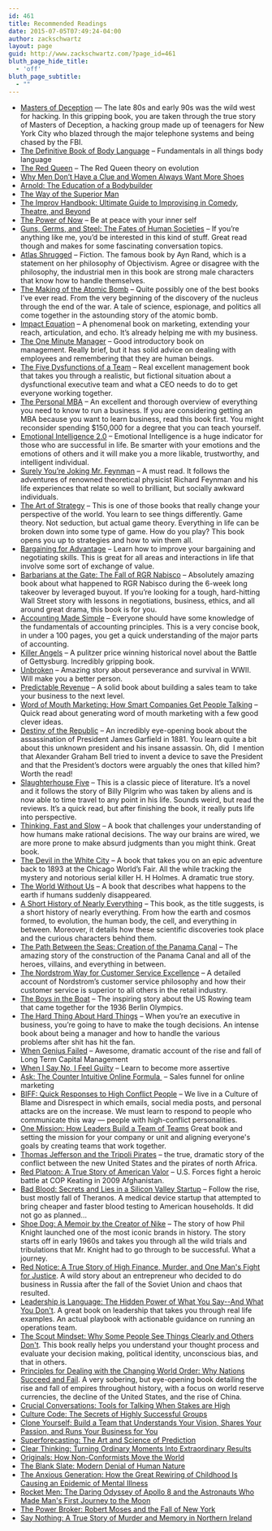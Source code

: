 ```yaml
---
id: 461
title: Recommended Readings
date: 2015-07-05T07:49:24-04:00
author: zackschwartz
layout: page
guid: http://www.zackschwartz.com/?page_id=461
bluth_page_hide_title:
  - 'off'
bluth_page_subtitle:
  - ""
---
```

  * [Masters of Deception](http://amzn.to/1f1we9F) &#8212; The late 80s and early 90s was the wild west for hacking. In this gripping book, you are taken through the true story of Masters of Deception, a hacking group made up of teenagers for New York City who blazed through the major telephone systems and being chased by the FBI.
  * <a href="http://amzn.to/WKyDWV" target="_blank">The Definitive Book of Body Language</a> &#8211; Fundamentals in all things body language
  * <a href="http://amzn.to/YzBUL2" target="_blank">The Red Queen</a> &#8211; The Red Queen theory on evolution
  * <a href="http://amzn.to/WKz0AA" target="_blank">Why Men Don’t Have a Clue and Women Always Want More Shoes</a>
  * <a href="http://amzn.to/YNRyiS" target="_blank">Arnold: The Education of a Bodybuilder</a>
  * <a href="http://amzn.to/Zdjxg9" target="_blank">The Way of the Superior Man</a>
  * <a href="http://amzn.to/13G3afO" target="_blank">The Improv Handbook: Ultimate Guide to Improvising in Comedy, Theatre, and Beyond</a>
  * <a href="http://amzn.to/12uUaup" target="_blank">The Power of Now</a> &#8211; Be at peace with your inner self
  * <a href="http://amzn.to/YNRY8X" target="_blank">Guns, Germs, and Steel: The Fates of Human Societies</a> – If you’re anything like me, you’d be interested in this kind of stuff. Great read though and makes for some fascinating conversation topics.
  * <a href="http://amzn.to/108dKrl" target="_blank">Atlas Shrugged</a> – Fiction. The famous book by Ayn Rand, which is a statement on her philosophy of Objectivism. Agree or disagree with the philosophy, the industrial men in this book are strong male characters that know how to handle themselves.
  * <a href="http://amzn.to/Wvmsm3" target="_blank">The Making of the Atomic Bomb</a> – Quite possibly one of the best books I’ve ever read. From the very beginning of the discovery of the nucleus through the end of the war. A tale of science, espionage, and politics all come together in the astounding story of the atomic bomb.
  * <a href="http://amzn.to/15yp2Ic" target="_blank">Impact Equation</a> – A phenomenal book on marketing, extending your reach, articulation, and echo. It’s already helping me with my business.
  * <a href="http://amzn.to/ZdlysO" target="_blank">The One Minute Manager</a> – Good introductory book on management. Really brief, but it has solid advice on dealing with employees and remembering that they are human beings.
  * <a href="http://amzn.to/13G3zyQ" target="_blank">The Five Dysfunctions of a Team</a> – Real excellent management book that takes you through a realistic, but fictional situation about a dysfunctional executive team and what a CEO needs to do to get everyone working together.
  * <a href="http://amzn.to/WvmzOy" target="_blank">The Personal MBA</a> – An excellent and thorough overview of everything you need to know to run a business. If you are considering getting an MBA because you want to learn business, read this book first. You might reconsider spending $150,000 for a degree that you can teach yourself.
  * <a href="http://amzn.to/VHbZm1" target="_blank">Emotional Intelligence 2.0</a> – Emotional Intelligence is a huge indicator for those who are successful in life. Be smarter with your emotions and the emotions of others and it will make you a more likable, trustworthy, and intelligent individual.
  * <a href="http://amzn.to/ZdNcUB" target="_blank">Surely You’re Joking Mr. Feynman</a> – A must read. It follows the adventures of renowned theoretical physicist Richard Feynman and his life experiences that relate so well to brilliant, but socially awkward individuals.
  * <a href="http://amzn.to/Yfebn3" target="_blank">The Art of Strategy</a> – This is one of those books that really change your perspective of the world. You learn to see things differently. Game theory. Not seduction, but actual game theory. Everything in life can be broken down into some type of game. How do you play? This book opens you up to strategies and how to win them all.
  * <a href="http://amzn.to/14ZM3BF" target="_blank">Bargaining for Advantage</a> – Learn how to improve your bargaining and negotiating skills. This is great for all areas and interactions in life that involve some sort of exchange of value.
  * <a href="http://amzn.to/10ug3XZ" target="_blank">Barbarians at the Gate: The Fall of RGR Nabisco</a> – Absolutely amazing book about what happened to RGR Nabisco during the 6-week long takeover by leveraged buyout. If you’re looking for a tough, hard-hitting Wall Street story with lessons in negotiations, business, ethics, and all around great drama, this book is for you.
  * [Accounting Made Simple](http://amzn.to/18W2wgU) – Everyone should have some knowledge of the fundamentals of accounting principles. This is a very concise book, in under a 100 pages, you get a quick understanding of the major parts of accounting.
  * <a href="http://amzn.to/169yqBb" target="_blank">Killer Angels</a> – A pulitzer price winning historical novel about the Battle of Gettysburg. Incredibly gripping book.
  * <a href="http://amzn.to/1eXUUuA" target="_blank">Unbroken</a> – Amazing story about perseverance and survival in WWII. Will make you a better person.
  * [Predictable Revenue](http://amzn.to/19uJGts) – A solid book about building a sales team to take your business to the next level.
  * <a href="http://http//amzn.to/1ijh6kK" target="_blank">Word of Mouth Marketing: How Smart Companies Get People Talking</a> – Quick read about generating word of mouth marketing with a few good clever ideas.
  * <a href="http://amzn.to/1amTGv6" target="_blank">Destiny of the Republic</a> – An incredibly eye-opening book about the assassination of President James Garfield in 1881. You learn quite a bit about this unknown president and his insane assassin. Oh, did  I mention that Alexander Graham Bell tried to invent a device to save the President and that the President’s doctors were arguably the ones that killed him? Worth the read!
  * <a href="http://amzn.to/L0HCEb" target="_blank">Slaughterhouse Five</a> – This is a classic piece of literature. It’s a novel and it follows the story of Billy Pilgrim who was taken by aliens and is now able to time travel to any point in his life. Sounds weird, but read the reviews. It’s a quick read, but after finishing the book, it really puts life into perspective.
  * [Thinking, Fast and Slow](http://amzn.to/Wb6XRB) – A book that challenges your understanding of how humans make rational decisions. The way our brains are wired, we are more prone to make absurd judgments than you might think. Great book.
  * [The Devil in the White City](http://amzn.to/1rRwI6o) – A book that takes you on an epic adventure back to 1893 at the Chicago World’s Fair. All the while tracking the mystery and notorious serial killer H. H Holmes. A dramatic true story.
  * [The World Without Us](http://amzn.to/VMhJwC) – A book that describes what happens to the earth if humans suddenly disappeared.
  * [A Short History of Nearly Everything](http://amzn.to/1obVh86) – This book, as the title suggests, is a short history of nearly everything. From how the earth and cosmos formed, to evolution, the human body, the cell, and everything in between. Moreover, it details how these scientific discoveries took place and the curious characters behind them.
  * [The Path Between the Seas: Creation of the Panama Canal](http://amzn.to/1rpek3D) – The amazing story of the construction of the Panama Canal and all of the heroes, villains, and everything in between.
  * [The Nordstrom Way for Customer Service Excellence](http://amzn.to/15M4H7W) – A detailed account of Nordstrom’s customer service philosophy and how their customer service is superior to all others in the retail industry.
  * [The Boys in the Boat](http://amzn.to/1QXHAdO) – The inspiring story about the US Rowing team that came together for the 1936 Berlin Olympics.
  * [The Hard Thing About Hard Things](http://amzn.to/1FFxUQz) – When you’re an executive in business, you’re going to have to make the tough decisions. An intense book about being a manager and how to handle the various problems after shit has hit the fan.
  * [When Genius Failed](http://amzn.to/1Hxy3qi) – Awesome, dramatic account of the rise and fall of Long Term Capital Management
  * [When I Say No, I Feel Guilty](http://amzn.to/1WA5qiD) &#8211; Learn to become more assertive
  * [Ask: The Counter Intuitive Online Formula ](http://amzn.to/1h1pzNj) &#8211; Sales funnel for online marketing
  * [BIFF: Quick Responses to High Conflict People](http://amzn.to/1SlrWu2) &#8211; We live in a Culture of Blame and Disrespect in which emails, social media posts, and personal attacks are on the increase. We must learn to respond to people who communicate this way &#8212; people with high-conflict personalities.
  * [One Mission: How Leaders Build a Team of Teams](https://amzn.to/33ZC4Cw) Great book and setting the mission for your company or unit and aligning everyone's goals by creating teams that work together.
  * [Thomas Jefferson and the Tripoli Pirates](http://amzn.to/21PPiJp) &#8211; the true, dramatic story of the conflict between the new United States and the pirates of north Africa.
  * [Red Platoon: A True Story of American Valor](http://amzn.to/1Sdf2Ke) &#8211; U.S. Forces fight a heroic battle at COP Keating in 2009 Afghanistan.
  * [Bad Blood: Secrets and Lies in a Silicon Valley Startup](https://www.amazon.com/Bad-Blood-Secrets-Silicon-Startup-ebook/dp/B07C8D75NZ) &#8211; Follow the rise, bust mostly fall of Theranos. A medical device startup that attempted to bring cheaper and faster blood testing to American households. It did not go as planned&#8230;
  * [Shoe Dog: A Memoir by the Creator of Nike](https://amzn.to/2EDLsBj) &#8211; The story of how Phil Knight launched one of the most iconic brands in history. The story starts off in early 1960s and takes you through all the wild trials and tribulations that Mr. Knight had to go through to be successful. What a journey.
  * [Red Notice: A True Story of High Finance, Murder, and One Man's Fight for Justice](https://www.amazon.com/Red-Notice-Finance-Murder-Justice/dp/1476755744). A wild story about an entrepreneur who decided to do business in Russia after the fall of the Soviet Union and chaos that resulted.
  * [Leadership is Language: The Hidden Power of What You Say--And What You Don't](https://www.amazon.com/Leadership-Language-Hidden-Power-Say-ebook/dp/B07L2KL5XV/ref=tmm_kin_swatch_0?_encoding=UTF8&qid=1626655079&sr=1-1).  A great book on leadership that takes you through real life examples. An actual playbook with actionable guidance on running an operations team.
  * [The Scout Mindset: Why Some People See Things Clearly and Others Don't](https://amzn.to/3ERdhTm). This book really helps you understand your thought process and evaluate your decision making, political identity, unconscious bias, and that in others.
  * [Principles for Dealing with the Changing World Order: Why Nations Succeed and Fail](https://amzn.to/3wEdisq). A very sobering, but eye-opening book detailing the rise and fall of empires throughout history, with a focus on world reserve currencies, the decline of the United States, and the rise of China.
  * [Crucial Conversations: Tools for Talking When Stakes are High](https://www.amazon.com/gp/product/B005K0AYH4)
  * [Culture Code: The Secrets of Highly Successful Groups](https://www.amazon.com/gp/product/B01MSY1Y6Z/ref=ppx_yo_dt_b_d_asin_title_o03?ie=UTF8&psc=1)
  * [Clone Yourself: Build a Team that Understands Your Vision, Shares Your Passion, and Runs Your Business for You](https://www.amazon.com/gp/product/B0775VG1CQ/ref=ppx_yo_dt_b_d_asin_title_o02?ie=UTF8&psc=1)
  * [Superforecasting: The Art and Science of Prediction](https://amzn.to/4cZWGgT)
  * [Clear Thinking: Turning Ordinary Moments Into Extraordinary Results](https://amzn.to/3XnjhxV)
  * [Originals: How Non-Conformists Move the World](https://amzn.to/4gn45cQ)
  * [The Blank Slate: Modern Denial of Human Nature](https://amzn.to/3XEvmAr)
  * [The Anxious Generation: How the Great Rewiring of Childhood Is Causing an Epidemic of Mental Illness](https://amzn.to/3XAV34G)
  * [Rocket Men: The Daring Odyssey of Apollo 8 and the Astronauts Who Made Man's First Journey to the Moon](https://a.co/d/0RE7H8Q)
  * [The Power Broker: Robert Moses and the Fall of New York](https://www.amazon.com/The-Power-Broker-Robert-A-Caro-audiobook/dp/B0051X6ZQ4/ref=sr_1_1?dib=eyJ2IjoiMSJ9.s1LCvMXYFsy00zDx5Hw9v7TqnxsBGXmCcvaBiOuak_EI0VAPIBALnJeUvwkqclmP1oqQGuOlIQaMTKhuV2oHjjBix0qhS1Iyw1O18TXGTO046cK-4xSaLISP21MMdDsJiMFjpU9lgl5f-KrtOp5S3vR7_vHlQWisFzQY_RPnb6MZxXIx00BvmTG9ilb6tUOJPwrc0snH-Sizsjj3OST8sLxJh_imhbT5Ly91UAwXU0A.DDl7AVcdrxfdfBymKIuUVtpvzaPXAli1bFMQNjK3R14&dib_tag=se&keywords=the+power+broker&qid=1742398737&sr=8-1)
  * [Say Nothing: A True Story of Murder and Memory in Northern Ireland](https://amzn.to/47adbHJ)
